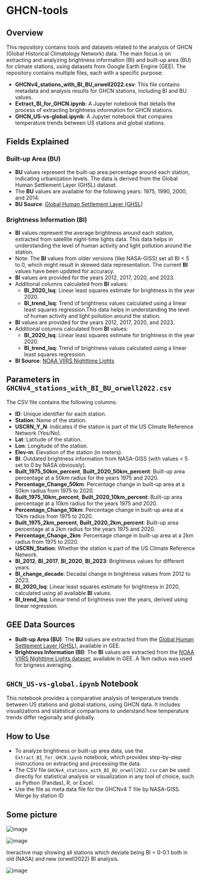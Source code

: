 # GHCN-tools

## Overview

This repository contains tools and datasets related to the analysis of GHCN (Global Historical Climatology Network) data. The main focus is on extracting and analyzing brightness information (BI) and built-up area (BU) for climate stations, using datasets from Google Earth Engine (GEE). The repository contains multiple files, each with a specific purpose:

- **GHCNv4\_stations\_with\_BI\_BU\_orwell2022.csv**: This file contains metadata and analysis results for GHCN stations, including BI and BU values.
- **Extract\_BI\_for\_GHCN.ipynb**: A Jupyter notebook that details the process of extracting brightness information for GHCN stations.
- **GHCN\_US-vs-global.ipynb**: A Jupyter notebook that compares temperature trends between US stations and global stations.

## Fields Explained

### Built-up Area (BU)

- **BU** values represent the built-up area percentage around each station, indicating urbanization levels. The data is derived from the Global Human Settlement Layer (GHSL) dataset.
- The **BU** values are available for the following years: 1975, 1990, 2000, and 2014.
- **BU Source**: [Global Human Settlement Layer (GHSL)](https://ghsl.jrc.ec.europa.eu/)

### Brightness Information (BI)

- **BI** values represent the average brightness around each station, extracted from satellite night-time lights data. This data helps in understanding the level of human activity and light pollution around the station.
- Note: The **BI** values from older versions (like NASA-GISS) set all BI < 5 to 0, which might result in skewed data representation. The current **BI** values have been updated for accuracy.
- **BI** values are provided for the years 2012, 2017, 2020, and 2023.
- Additional columns calculated from **BI** values:
  - **BI\_2020\_lsq**: Linear least squares estimate for brightness in the year 2020.
  - **BI\_trend\_lsq**: Trend of brightness values calculated using a linear least squares regression.This data helps in understanding the level of human activity and light pollution around the station.
- **BI** values are provided for the years 2012, 2017, 2020, and 2023.
- Additional columns calculated from **BI** values:
  - **BI\_2020\_lsq**: Linear least squares estimate for brightness in the year 2020.
  - **BI\_trend\_lsq**: Trend of brightness values calculated using a linear least squares regression.
- **BI Source**: [NOAA VIIRS Nighttime Lights](https://developers.google.com/earth-engine/datasets/catalog/NOAA_VIIRS_DNB_MONTHLY_V1_VCMCFG)

## Parameters in `GHCNv4_stations_with_BI_BU_orwell2022.csv`

The CSV file contains the following columns:

- **ID**: Unique identifier for each station.
- **Station**: Name of the station.
- **USCRN\_Y\_N**: Indicates if the station is part of the US Climate Reference Network (Yes/No).
- **Lat**: Latitude of the station.
- **Lon**: Longitude of the station.
- **Elev-m**: Elevation of the station (in meters).
- **BI**: Outdated brightness information from NASA-GISS (with values < 5 set to 0 by NASA obviously).
- **Built\_1975\_50km\_percent**, **Built\_2020\_50km\_percent**: Built-up area percentage at a 50km radius for the years 1975 and 2020.
- **Percentage\_Change\_50km**: Percentage change in built-up area at a 50km radius from 1975 to 2020.
- **Built\_1975\_10km\_percent**, **Built\_2020\_10km\_percent**: Built-up area percentage at a 10km radius for the years 1975 and 2020.
- **Percentage\_Change\_10km**: Percentage change in built-up area at a 10km radius from 1975 to 2020.
- **Built\_1975\_2km\_percent**, **Built\_2020\_2km\_percent**: Built-up area percentage at a 2km radius for the years 1975 and 2020.
- **Percentage\_Change\_2km**: Percentage change in built-up area at a 2km radius from 1975 to 2020.
- **USCRN\_Station**: Whether the station is part of the US Climate Reference Network.
- **BI\_2012**, **BI\_2017**, **BI\_2020**, **BI\_2023**: Brightness values for different years.
- **BI\_change\_decade**: Decadal change in brightness values from 2012 to 2023.
- **BI\_2020\_lsq**: Linear least squares estimate for brightness in 2020, calculated using all available **BI** values.
- **BI\_trend\_lsq**: Linear trend of brightness over the years, derived using linear regression.

## GEE Data Sources

- **Built-up Area (BU)**: The **BU** values are extracted from the [Global Human Settlement Layer (GHSL)](https://ghsl.jrc.ec.europa.eu/), available in GEE.
- **Brightness Information (BI)**: The **BI** values are extracted from the [NOAA VIIRS Nighttime Lights dataset](https://developers.google.com/earth-engine/datasets/catalog/NOAA_VIIRS_DNB_MONTHLY_V1_VCMCFG), available in GEE. A 1km radius was used for brigness averaging.

## `GHCN_US-vs-global.ipynb` Notebook

This notebook provides a comparative analysis of temperature trends between US stations and global stations, using GHCN data. It includes visualizations and statistical comparisons to understand how temperature trends differ regionally and globally.

## How to Use

- To analyze brightness or built-up area data, use the `Extract_BI_for_GHCN.ipynb` notebook, which provides step-by-step instructions on extracting and processing the data.
- The CSV file `GHCNv4_stations_with_BI_BU_orwell2022.csv` can be used directly for statistical analysis or visualization in any tool of choice, such as Python (Pandas), R, or Excel.
- Use the file as meta data file for the GHCNv4 T file by NASA-GISS. Merge by station ID

## Some picture

  ![image](https://github.com/user-attachments/assets/2fdc64d5-44b3-4502-9f79-af54e719df4e)


![image](https://github.com/user-attachments/assets/af7c7161-b6cb-47e1-8089-15880c2d51da)

Ineractive map showing all stations which deviate being BI = 0-0.1 both in old (NASA) and new (orwell2022) BI analysis.

![image](https://github.com/user-attachments/assets/8fb2989a-d58f-4725-bec6-c5722284351a)



